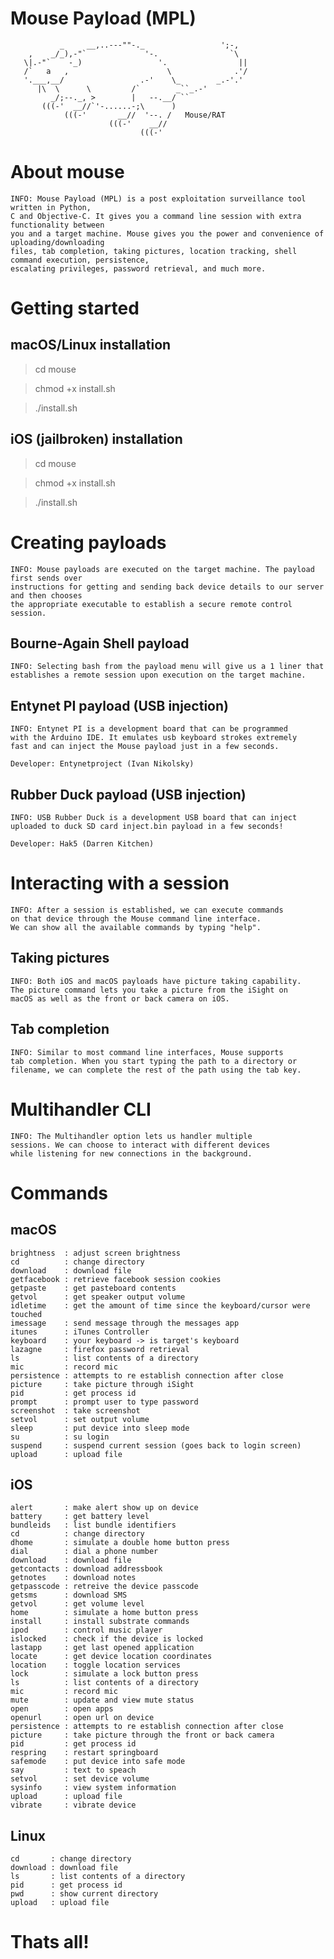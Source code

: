 # Mouse Payload (MPL)

               _     __,..---""-._                 ';-,
        ,    _/_),-"`             '-.                `\
       \|.-"`    -_)                 '.                ||
       /`   a   ,                      \              .'/
       '.___,__/                 .-'    \_        _.-'.'
          |\  \      \         /`        _``_.-'
             _/;--._, >        |   --.__/ ``
           (((-'  __//`'-......-;\      )
                (((-'       __//  '--. /   Mouse/RAT
                          (((-'    __//
                                 (((-'

# About mouse

    INFO: Mouse Payload (MPL) is a post exploitation surveillance tool written in Python,
    C and Objective-C. It gives you a command line session with extra functionality between 
    you and a target machine. Mouse gives you the power and convenience of uploading/downloading 
    files, tab completion, taking pictures, location tracking, shell command execution, persistence, 
    escalating privileges, password retrieval, and much more.
    
# Getting started

## macOS/Linux installation

> cd mouse

> chmod +x install.sh

> ./install.sh

## iOS (jailbroken) installation

> cd mouse

> chmod +x install.sh

> ./install.sh

# Creating payloads

    INFO: Mouse payloads are executed on the target machine. The payload first sends over 
    instructions for getting and sending back device details to our server and then chooses 
    the appropriate executable to establish a secure remote control session.

## Bourne-Again Shell payload

    INFO: Selecting bash from the payload menu will give us a 1 liner that 
    establishes a remote session upon execution on the target machine.
    
## Entynet PI payload (USB injection)

    INFO: Entynet PI is a development board that can be programmed 
    with the Arduino IDE. It emulates usb keyboard strokes extremely 
    fast and can inject the Mouse payload just in a few seconds.
    
    Developer: Entynetproject (Ivan Nikolsky)

## Rubber Duck payload (USB injection)

    INFO: USB Rubber Duck is a development USB board that can inject 
    uploaded to duck SD card inject.bin payload in a few seconds!
    
    Developer: Hak5 (Darren Kitchen)

# Interacting with a session

    INFO: After a session is established, we can execute commands 
    on that device through the Mouse command line interface. 
    We can show all the available commands by typing "help".
    
## Taking pictures

    INFO: Both iOS and macOS payloads have picture taking capability. 
    The picture command lets you take a picture from the iSight on 
    macOS as well as the front or back camera on iOS.
    
## Tab completion

    INFO: Similar to most command line interfaces, Mouse supports 
    tab completion. When you start typing the path to a directory or 
    filename, we can complete the rest of the path using the tab key.

# Multihandler CLI

    INFO: The Multihandler option lets us handler multiple 
    sessions. We can choose to interact with different devices 
    while listening for new connections in the background.

# Commands

## macOS

    brightness  : adjust screen brightness
    cd          : change directory
    download    : download file
    getfacebook : retrieve facebook session cookies
    getpaste    : get pasteboard contents
    getvol      : get speaker output volume
    idletime    : get the amount of time since the keyboard/cursor were touched
    imessage    : send message through the messages app
    itunes      : iTunes Controller
    keyboard    : your keyboard -> is target's keyboard
    lazagne     : firefox password retrieval
    ls          : list contents of a directory
    mic         : record mic
    persistence : attempts to re establish connection after close
    picture     : take picture through iSight
    pid         : get process id
    prompt      : prompt user to type password
    screenshot  : take screenshot
    setvol      : set output volume
    sleep       : put device into sleep mode
    su          : su login
    suspend     : suspend current session (goes back to login screen)
    upload      : upload file

## iOS

    alert       : make alert show up on device
    battery     : get battery level
    bundleids   : list bundle identifiers
    cd          : change directory
    dhome       : simulate a double home button press
    dial        : dial a phone number
    download    : download file
    getcontacts : download addressbook
    getnotes    : download notes
    getpasscode : retreive the device passcode
    getsms      : download SMS
    getvol      : get volume level
    home        : simulate a home button press
    install     : install substrate commands
    ipod        : control music player
    islocked    : check if the device is locked
    lastapp     : get last opened application
    locate      : get device location coordinates
    location    : toggle location services
    lock        : simulate a lock button press
    ls          : list contents of a directory
    mic         : record mic
    mute        : update and view mute status
    open        : open apps
    openurl     : open url on device
    persistence : attempts to re establish connection after close
    picture     : take picture through the front or back camera
    pid         : get process id
    respring    : restart springboard
    safemode    : put device into safe mode
    say         : text to speach
    setvol      : set device volume
    sysinfo     : view system information
    upload      : upload file
    vibrate     : vibrate device
    
## Linux

    cd       : change directory
    download : download file
    ls       : list contents of a directory
    pid      : get process id
    pwd      : show current directory
    upload   : upload file

# Thats all!

